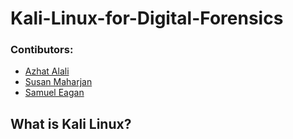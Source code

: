 # Kali-Linux-for-Digital-Forensics


### Contibutors: 
- [Azhat Alali](https://github.com/AzharAlali)
- [Susan Maharjan](https://github.com/susanmaharjan)
- [Samuel Eagan](https://github.com/samueleagan) 

## What is Kali Linux? 




